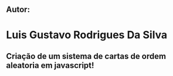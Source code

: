 ## Autor:
# Luis Gustavo Rodrigues Da Silva
## Criação de um sistema de cartas de ordem aleatoria em javascript!
